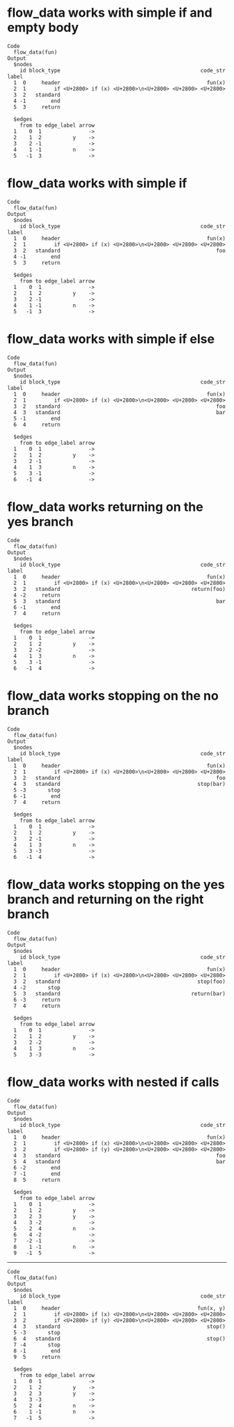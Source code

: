 # flow_data works with simple if and empty body

    Code
      flow_data(fun)
    Output
      $nodes
        id block_type                                             code_str label
      1  0     header                                               fun(x)      
      2  1         if <U+2800> if (x) <U+2800>\n<U+2800> <U+2800> <U+2800>      
      3  2   standard                                                           
      4 -1        end                                                           
      5  3     return                                                           
      
      $edges
        from to edge_label arrow
      1    0  1               ->
      2    1  2          y    ->
      3    2 -1               ->
      4    1 -1          n    ->
      5   -1  3               ->
      

# flow_data works with simple if

    Code
      flow_data(fun)
    Output
      $nodes
        id block_type                                             code_str label
      1  0     header                                               fun(x)      
      2  1         if <U+2800> if (x) <U+2800>\n<U+2800> <U+2800> <U+2800>      
      3  2   standard                                                  foo      
      4 -1        end                                                           
      5  3     return                                                           
      
      $edges
        from to edge_label arrow
      1    0  1               ->
      2    1  2          y    ->
      3    2 -1               ->
      4    1 -1          n    ->
      5   -1  3               ->
      

# flow_data works with simple if else

    Code
      flow_data(fun)
    Output
      $nodes
        id block_type                                             code_str label
      1  0     header                                               fun(x)      
      2  1         if <U+2800> if (x) <U+2800>\n<U+2800> <U+2800> <U+2800>      
      3  2   standard                                                  foo      
      4  3   standard                                                  bar      
      5 -1        end                                                           
      6  4     return                                                           
      
      $edges
        from to edge_label arrow
      1    0  1               ->
      2    1  2          y    ->
      3    2 -1               ->
      4    1  3          n    ->
      5    3 -1               ->
      6   -1  4               ->
      

# flow_data works returning on the yes branch

    Code
      flow_data(fun)
    Output
      $nodes
        id block_type                                             code_str label
      1  0     header                                               fun(x)      
      2  1         if <U+2800> if (x) <U+2800>\n<U+2800> <U+2800> <U+2800>      
      3  2   standard                                          return(foo)      
      4 -2     return                                                           
      5  3   standard                                                  bar      
      6 -1        end                                                           
      7  4     return                                                           
      
      $edges
        from to edge_label arrow
      1    0  1               ->
      2    1  2          y    ->
      3    2 -2               ->
      4    1  3          n    ->
      5    3 -1               ->
      6   -1  4               ->
      

# flow_data works stopping on the no branch

    Code
      flow_data(fun)
    Output
      $nodes
        id block_type                                             code_str label
      1  0     header                                               fun(x)      
      2  1         if <U+2800> if (x) <U+2800>\n<U+2800> <U+2800> <U+2800>      
      3  2   standard                                                  foo      
      4  3   standard                                            stop(bar)      
      5 -3       stop                                                           
      6 -1        end                                                           
      7  4     return                                                           
      
      $edges
        from to edge_label arrow
      1    0  1               ->
      2    1  2          y    ->
      3    2 -1               ->
      4    1  3          n    ->
      5    3 -3               ->
      6   -1  4               ->
      

# flow_data works stopping on the yes branch and returning on the right branch

    Code
      flow_data(fun)
    Output
      $nodes
        id block_type                                             code_str label
      1  0     header                                               fun(x)      
      2  1         if <U+2800> if (x) <U+2800>\n<U+2800> <U+2800> <U+2800>      
      3  2   standard                                            stop(foo)      
      4 -2       stop                                                           
      5  3   standard                                          return(bar)      
      6 -3     return                                                           
      7  4     return                                                           
      
      $edges
        from to edge_label arrow
      1    0  1               ->
      2    1  2          y    ->
      3    2 -2               ->
      4    1  3          n    ->
      5    3 -3               ->
      

# flow_data works with nested if calls

    Code
      flow_data(fun)
    Output
      $nodes
        id block_type                                             code_str label
      1  0     header                                               fun(x)      
      2  1         if <U+2800> if (x) <U+2800>\n<U+2800> <U+2800> <U+2800>      
      3  2         if <U+2800> if (y) <U+2800>\n<U+2800> <U+2800> <U+2800>      
      4  3   standard                                                  foo      
      5  4   standard                                                  bar      
      6 -2        end                                                           
      7 -1        end                                                           
      8  5     return                                                           
      
      $edges
        from to edge_label arrow
      1    0  1               ->
      2    1  2          y    ->
      3    2  3          y    ->
      4    3 -2               ->
      5    2  4          n    ->
      6    4 -2               ->
      7   -2 -1               ->
      8    1 -1          n    ->
      9   -1  5               ->
      

---

    Code
      flow_data(fun)
    Output
      $nodes
        id block_type                                             code_str label
      1  0     header                                            fun(x, y)      
      2  1         if <U+2800> if (x) <U+2800>\n<U+2800> <U+2800> <U+2800>      
      3  2         if <U+2800> if (y) <U+2800>\n<U+2800> <U+2800> <U+2800>      
      4  3   standard                                               stop()      
      5 -3       stop                                                           
      6  4   standard                                               stop()      
      7 -4       stop                                                           
      8 -1        end                                                           
      9  5     return                                                           
      
      $edges
        from to edge_label arrow
      1    0  1               ->
      2    1  2          y    ->
      3    2  3          y    ->
      4    3 -3               ->
      5    2  4          n    ->
      6    1 -1          n    ->
      7   -1  5               ->
      

